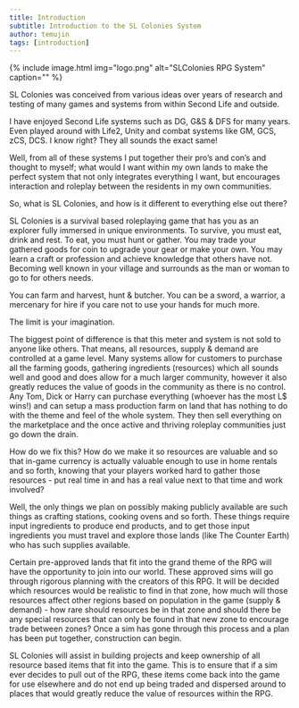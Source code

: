 ```yaml
---
title: Introduction
subtitle: Introduction to the SL Colonies System
author: temujin
tags: [introduction]
---
```


{% include image.html img="logo.png" alt="SLColonies RPG System" caption="" %}

SL Colonies was conceived from various ideas over years of research and testing of many games and systems from within Second Life and outside. 

I have enjoyed Second Life systems such as DG, G&S & DFS for many years. Even played around with Life2, Unity and combat systems like GM, GCS, zCS, DCS. I know right? They all sounds the exact same!

Well, from all of these systems I put together their pro’s and con’s and thought to myself; what would I want within my own lands to make the perfect system that not only integrates everything I want, but encourages interaction and roleplay between the residents in my own communities. 

So, what is SL Colonies, and how is it different to everything else out there? 

SL Colonies is a survival based roleplaying game that has you as an explorer fully immersed in unique environments. To survive, you must eat, drink and rest. To eat, you must hunt or gather. 
You may trade your gathered goods for coin to upgrade your gear or make your own. You may learn a craft or profession and achieve knowledge that others have not. Becoming well known in your village and surrounds as the man or woman to go to for others needs. 

You can farm and harvest, hunt & butcher. You can be a sword, a warrior, a mercenary for hire if you care not to use your hands for much more. 

The limit is your imagination.

The biggest point of difference is that this meter and system is not sold to anyone like others. That means, all resources, supply & demand are controlled at a game level. Many systems allow for customers to purchase all the farming goods, gathering ingredients (resources) which all sounds well and good and does allow for a much larger community, however it also greatly reduces the value of goods in the community as there is no control. Any Tom, Dick or Harry can purchase everything (whoever has the most L$ wins!) and can setup a mass production farm on land that has nothing to do with the theme and feel of the whole system. They then sell everything on the marketplace and the once active and thriving roleplay communities just go down the drain.

How do we fix this? How do we make it so resources are valuable and so that in-game currency is actually valuable enough to use in home rentals and so forth, knowing that your players worked hard to gather those resources - put real time in and has a real value next to that time and work involved?

Well, the only things we plan on possibly making publicly available are such things as crafting stations, cooking ovens and so forth. These things require input ingredients to produce end products, and to get those input ingredients you must travel and explore those lands (like The Counter Earth) who has such supplies available.

Certain pre-approved lands that fit into the grand theme of the RPG will have the opportunity to join into our world. These approved sims will go through rigorous planning with the creators of this RPG. It will be decided which resources would be realistic to find in that zone, how much will those resources affect other regions based on population in the game (supply & demand) - how rare should resources be in that zone and should there be any special resources that can only be found in that new zone to encourage trade between zones? Once a sim has gone through this process and a plan has been put together, construction can begin.

SL Colonies will assist in building projects and keep ownership of all resource based items that fit into the game. This is to ensure that if a sim ever decides to pull out of the RPG, these items come back into the game for use elsewhere and do not end up being traded and dispersed around to places that would greatly reduce the value of resources within the RPG.  